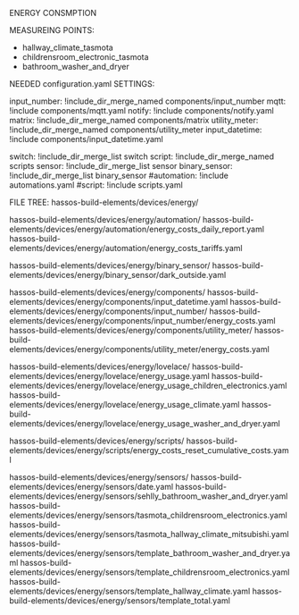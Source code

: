 ENERGY CONSMPTION

MEASUREING POINTS:

- hallway_climate_tasmota
- childrensroom_electronic_tasmota
- bathroom_washer_and_dryer

NEEDED configuration.yaml SETTINGS:

input_number: !include_dir_merge_named components/input_number
mqtt: !include components/mqtt.yaml
notify: !include components/notify.yaml
matrix: !include_dir_merge_named components/matrix
utility_meter: !include_dir_merge_named components/utility_meter
input_datetime: !include components/input_datetime.yaml

switch: !include_dir_merge_list switch
script: !include_dir_merge_named scripts
sensor: !include_dir_merge_list sensor
binary_sensor: !include_dir_merge_list binary_sensor
#automation: !include automations.yaml
#script: !include scripts.yaml

FILE TREE:
hassos-build-elements/devices/energy/

hassos-build-elements/devices/energy/automation/
hassos-build-elements/devices/energy/automation/energy_costs_daily_report.yaml
hassos-build-elements/devices/energy/automation/energy_costs_tariffs.yaml

hassos-build-elements/devices/energy/binary_sensor/
hassos-build-elements/devices/energy/binary_sensor/dark_outside.yaml

hassos-build-elements/devices/energy/components/
hassos-build-elements/devices/energy/components/input_datetime.yaml
hassos-build-elements/devices/energy/components/input_number/
hassos-build-elements/devices/energy/components/input_number/energy_costs.yaml
hassos-build-elements/devices/energy/components/utility_meter/
hassos-build-elements/devices/energy/components/utility_meter/energy_costs.yaml

hassos-build-elements/devices/energy/lovelace/
hassos-build-elements/devices/energy/lovelace/energy_usage.yaml
hassos-build-elements/devices/energy/lovelace/energy_usage_children_electronics.yaml
hassos-build-elements/devices/energy/lovelace/energy_usage_climate.yaml
hassos-build-elements/devices/energy/lovelace/energy_usage_washer_and_dryer.yaml

hassos-build-elements/devices/energy/scripts/
hassos-build-elements/devices/energy/scripts/energy_costs_reset_cumulative_costs.yaml

hassos-build-elements/devices/energy/sensors/
hassos-build-elements/devices/energy/sensors/date.yaml
hassos-build-elements/devices/energy/sensors/sehlly_bathroom_washer_and_dryer.yaml
hassos-build-elements/devices/energy/sensors/tasmota_childrensroom_electronics.yaml
hassos-build-elements/devices/energy/sensors/tasmota_hallway_climate_mitsubishi.yaml
hassos-build-elements/devices/energy/sensors/template_bathroom_washer_and_dryer.yaml
hassos-build-elements/devices/energy/sensors/template_childrensroom_electronics.yaml
hassos-build-elements/devices/energy/sensors/template_hallway_climate.yaml
hassos-build-elements/devices/energy/sensors/template_total.yaml



